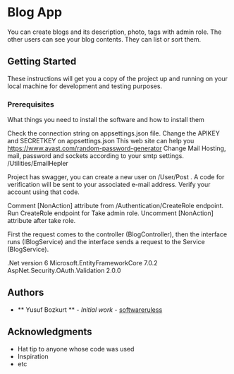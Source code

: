 # Blog App

You can create blogs and its description, photo, tags with admin role. The other users can see your blog contents. They can list or sort them.

## Getting Started

These instructions will get you a copy of the project up and running on your local machine for development and testing purposes.

### Prerequisites

What things you need to install the software and how to install them

Check the connection string on appsettings.json file. 
Change the APIKEY and SECRETKEY on appsettings.json This web site can help you https://www.avast.com/random-password-generator
Change Mail Hosting, mail, password and sockets according to your smtp settings. /Utilities/EmailHepler

Project has swagger, you can create a new user on /User/Post . A code for verification will be sent to your associated e-mail address. Verify your account using that code.

Comment [NonAction] attribute from /Authentication/CreateRole endpoint. Run CreateRole endpoint for Take admin role. Uncomment [NonAction] attribute after take role.

First the request comes to the controller (BlogController), then the interface runs (IBlogService) and the interface sends a request to the Service (BlogService).

.Net version 6
Microsoft.EntityFrameworkCore 7.0.2
AspNet.Security.OAuth.Validation 2.0.0

## Authors

* ** Yusuf Bozkurt ** - *Initial work* - [softwareruless](https://github.com/softwareruless)

## Acknowledgments

* Hat tip to anyone whose code was used
* Inspiration
* etc
